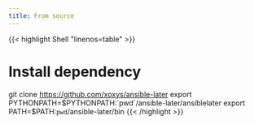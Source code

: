```yaml
---
title: From source
---
```


<!-- prettier-ignore-start -->
<!-- markdownlint-disable -->
{{< highlight Shell "linenos=table" >}}
# Install dependency
git clone https://github.com/xoxys/ansible-later
export PYTHONPATH=$PYTHONPATH:`pwd`/ansible-later/ansiblelater
export PATH=$PATH:`pwd`/ansible-later/bin
{{< /highlight >}}
<!-- markdownlint-restore -->
<!-- prettier-ignore-end -->

